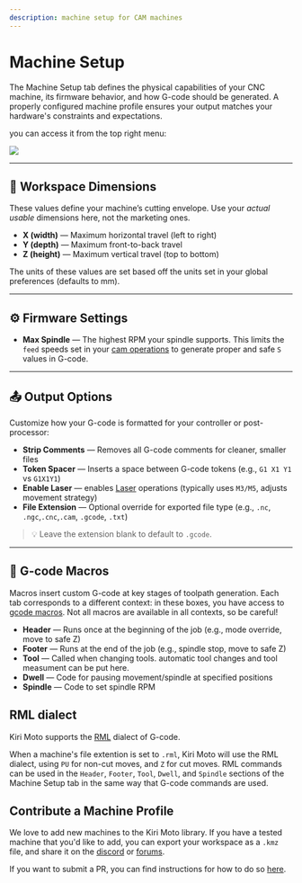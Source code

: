 ```yaml
---
description: machine setup for CAM machines
---
```


# Machine Setup


The Machine Setup tab defines the physical capabilities of your CNC machine, its firmware behavior, and how G-code should be generated. A properly configured machine profile ensures your output matches your hardware's constraints and expectations.

you can access it from the top right menu:

![](/img/CAM/machinesTab.png)

---

## 🔧 Workspace Dimensions

These values define your machine’s cutting envelope. Use your *actual usable* dimensions here, not the marketing ones.

- **X (width)** — Maximum horizontal travel (left to right)  
- **Y (depth)** — Maximum front-to-back travel  
- **Z (height)** — Maximum vertical travel (top to bottom)  

The units of these values are set based off the units set in your global preferences (defaults to mm).

---

## ⚙️ Firmware Settings

- **Max Spindle** — The highest RPM your spindle supports. This limits the `feed` speeds set in your [cam operations](/kiri-moto/CAM/ops) to generate proper and safe `S` values in G-code.

---

## 📤 Output Options

Customize how your G-code is formatted for your controller or post-processor:

- **Strip Comments** — Removes all G-code comments for cleaner, smaller files  
- **Token Spacer** — Inserts a space between G-code tokens (e.g., `G1 X1 Y1` vs `G1X1Y1`)  
- **Enable Laser** — enables [Laser](ops#Laser-Mode-Only) operations (typically uses `M3/M5`, adjusts movement strategy)  
- **File Extension** — Optional override for exported file type (e.g., `.nc`, `.ngc`,`.cnc`,`.cam`, `.gcode`, `.txt`)

> 💡 Leave the extension blank to default to `.gcode`.

---

## 🧱 G-code Macros

Macros insert custom G-code at key stages of toolpath generation. Each tab corresponds to a different context:
in these boxes, you have access to [gcode macros](../gcode-macros). Not all macros are available in all contexts, so be careful!

- **Header** — Runs once at the beginning of the job (e.g., mode override, move to safe Z) 
- **Footer** — Runs at the end of the job (e.g., spindle stop, move to safe Z)  
- **Tool** — Called when changing tools. automatic tool changes and tool measument can be put here.
- **Dwell** — Code for pausing movement/spindle at specified positions
- **Spindle** — Code to set spindle RPM


## RML dialect
Kiri Moto supports the [RML](https://downloadcenter.rolanddg.com/contents/manuals/PNC-3200_USE2_E_R5.pdf) dialect of G-code.

When a machine's file extention is set to `.rml`, Kiri Moto will use the RML dialect, using `PU` for non-cut moves, and `Z` for cut moves. RML commands can be used in the `Header`, `Footer`, `Tool`, `Dwell`, and `Spindle` sections of the Machine Setup tab in the same way that G-code commands are used.


## Contribute a Machine Profile

We love to add new machines to the Kiri Moto library. If you have a tested machine that you'd like to add, you can export your workspace as a `.kmz` file, and share it on the [discord](https://discord.gg/suyCCgr) or [forums](htps://forum.grid.space).

If you want to submit a PR, you can find instructions for how to do so [here](https://github.com/GridSpace/grid-apps/blob/master/contributing.md#how-to-add-a-new-machine). 



